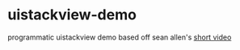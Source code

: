 # uistackview-demo
programmatic uistackview demo based off sean allen's [short video](https://www.youtube.com/watch?v=_DADWRicrGU)
